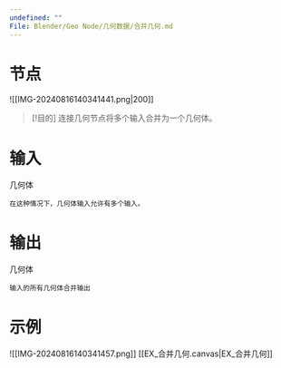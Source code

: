 ```yaml
---
undefined: ""
File: Blender/Geo Node/几何数据/合并几何.md
---
```

# 节点
![[IMG-20240816140341441.png|200]]

>[!目的]
>连接几何节点将多个输入合并为一个几何体。

# 输入
几何体

	在这种情况下，几何体输入允许有多个输入。

# 输出
几何体

	输入的所有几何体合并输出

# 示例
![[IMG-20240816140341457.png]]
[[EX_合并几何.canvas|EX_合并几何]]